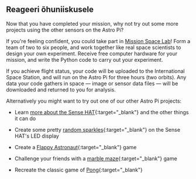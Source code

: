 ## Reageeri õhuniiskusele

Now that you have completed your mission, why not try out some more projects using the other sensors on the Astro Pi?

If you're feeling confident, you could take part in [Mission Space Lab](https://astro-pi.org/missions/space-lab/)! Form a team of two to six people, and work together like real space scientists to design your own experiment. Receive free computer hardware for your mission, and write the Python code to carry out your experiment.

If you achieve flight status, your code will be uploaded to the International Space Station, and will run on the Astro Pi for three hours (two orbits). Any data your code gathers in space — image or sensor data files — will be downloaded and returned to you for analysis.

Alternatively you might want to try out one of our other Astro Pi projects:

+ Learn [more about the Sense HAT](https://projects.raspberrypi.org/et-EE/projects/getting-started-with-the-sense-hat){:target="_blank"} and the other things it can do

+ Create some pretty [random sparkles](https://projects.raspberrypi.org/et-EE/projects/sense-hat-random-sparkles){:target="_blank"} on the Sense HAT's LED display

+ Create a [Flappy Astronaut](https://projects.raspberrypi.org/et-EE/projects/flappy-astronaut){:target="_blank"} game

+ Challenge your friends with a [marble maze](https://projects.raspberrypi.org/et-EE/projects/sense-hat-marble-maze){:target="_blank"} game

+ Recreate the classic game of [Pong](https://projects.raspberrypi.org/et-EE/projects/sense-hat-pong){:target="_blank"}
